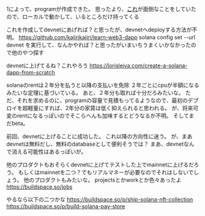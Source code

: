 1によって、programが作成できた。
思ったより、[これ](https://figmentnetw-learnweb3da-0l4chjyzm0x.ws-us44.gitpod.io/)が面倒なことをしていたので、ローカルで動かして、いるところだけ持ってくる

これを作成してdevnetにあげれば？と思ったが、devnetへdeployする方法が不明。
https://github.com/kajirikajiri/learn-web3-dapp
solana config set --url devnet を実行して、なんかやれば？と思ったがいまいちうまくいかなかったので他のやつ探す

devnetに上げてるね？これやろう
https://lorisleiva.com/create-a-solana-dapp-from-scratch

solanaのrentは２年分を払うと以降の支払いを免除
２年ごとにcpuが半額になるみたいな定理に基づいている。
あと、２年分も取れば十分だろみたいな。
ただ、それを求めるのに、programの容量で見積もってるようなので、最初のデプロイを超軽量にすれば、2年分の家賃は低く抑えられると思われる。
が、将来可変のrentになるっぽいのでそこらへんも加味するとどうなるか不明。
そしてまだbeta。

前回、devnetに上げることに成功した。
これ以降の方向性に迷う。
が、まあdevnetは無料だし、無料のdatabaseとして便利そうでは？
まあ、devnetなんで消える可能性はあるっぽいが。

他のプロダクトもおそらくdevnetに上げてテストした上でmainnetに上げるだろう。
もしくはmainnetを二つ？でもリアルマネーが必要なのでそれはしないでしょう。
他のプロダクトもみたいな。 projectsとかworkとか色々あったよ
https://buildspace.so/jobs

やるなら以下の二つかな
https://buildspace.so/p/ship-solana-nft-collection
https://buildspace.so/p/build-solana-pay-store
